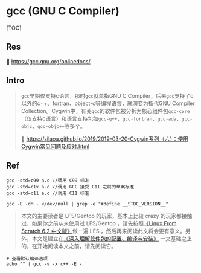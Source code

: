 # gcc (GNU C Compiler)

[TOC]



## Res
📂 https://gcc.gnu.org/onlinedocs/



## Intro
> `gcc`早期仅支持c语言，那时`gcc`就单指GNU C Compiler，后来`gcc`支持了c以外的c++、fortran、object-c等编程语言，就演变为指代GNU Compiler Collection。Cygwin中，有关`gcc`的软件包被分拆为核心组件包`gcc-core`（仅支持c语言）和语言支持包如`gcc-g++`、`gcc-fortran`、`gcc-ada`、`gcc-objc`、`gcc-objc++`等多个。
> 
> 🔗 https://silaoa.github.io/2019/2019-03-20-Cygwin系列（六）：使用Cygwin常见问题及应对.html



## Ref
[在 Linux 下的 gcc 或 clang 编译器中调用不同版本的 C 语言标准编译程序以及查看本机默认编译标准的方法 | CSDN]: https://blog.csdn.net/wy_bk/article/details/88327220
```shell
gcc -std=c99 a.c //调用 C99 标准
gcc -std=c1x a.c //调用 GCC 接受 C11 之前的草案标准
gcc -std=c11 a.c //调用 C11 标准

gcc -E -dM - </dev/null | grep -e "#define __STDC_VERSION__"
```

[GCC编译优化指南]: https://sites.google.com/site/polarisnotme/linux/gcc

> 本文的主要读者是 LFS/Gentoo 的玩家，基本上比较 crazy 的玩家都接触过，如果你之前从未使用过 LFS/Gentoo ，请先按照[《Linux From Scratch 6.2 中文版》](http://lamp.linux.gov.cn/Linux/LFS-6.2/index.html)做一遍 LFS ，然后再来阅读此文将会更有意义。另外，本文是建立在[《深入理解软件包的配置、编译与安装》](http://lamp.linux.gov.cn/Linux/inside_config_compile_install.html) 一文基础之上的，在开始阅读本文之前，请先阅读它。

[gcc 编译 选项 汇总 - 沃德锅的文章 - 知乎]: https://zhuanlan.zhihu.com/p/347611674
```shell
# 查看默认编译选项
echo "" | gcc -v -x c++ -E -
```

[GCC -std编译标准一览表]: http://c.biancheng.net/view/8053.html
